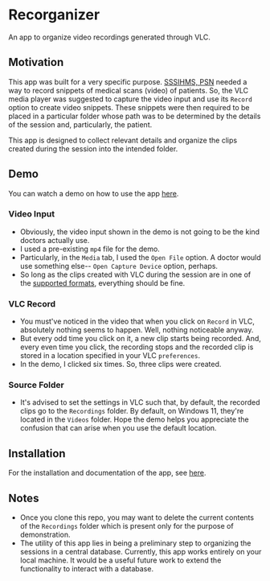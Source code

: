 # Recorganizer
An app to organize video recordings generated through VLC.

## Motivation
This app was built for a very specific purpose. [SSSIHMS, PSN](https://sssihms.org/) needed a way to record snippets of medical scans (video) of patients. So, the VLC media player was suggested to capture the video input and use its `Record` option to create video snippets. These snippets were then required to be placed in a particular folder whose path was to be determined by the details of the session and, particularly, the patient.

This app is designed to collect relevant details and organize the clips created during the session into the intended folder.

## Demo
You can watch a demo on how to use the app [here](https://clipchamp.com/watch/OOBeGDEB2bq).

### Video Input
* Obviously, the video input shown in the demo is not going to be the kind doctors actually use.
* I used a pre-existing `mp4` file for the demo.
* Particularly, in the `Media` tab, I used the `Open File` option. A doctor would use something else-- `Open Capture Device` option, perhaps.
* So long as the clips created with VLC during the session are in one of the [supported formats](https://sai-nandan-desetti.github.io/Recorganizer/backend.services.html#backend.services.fileService.video_recordings), everything should be fine.

### VLC Record
* You must've noticed in the video that when you click on `Record` in VLC, absolutely nothing seems to happen. Well, nothing noticeable anyway.
* But every odd time you click on it, a new clip starts being recorded. And, every even time you click, the recording stops and the recorded clip is stored in a location specified in your VLC `preferences`.
* In the demo, I clicked six times. So, three clips were created.

### Source Folder
* It's advised to set the settings in VLC such that, by default, the recorded clips go to the `Recordings` folder. By default, on Windows 11, they're located in the `Videos` folder. Hope the demo helps you appreciate the confusion that can arise when you use the default location.

## Installation
For the installation and documentation of the app, see [here](https://sai-nandan-desetti.github.io/Recorganizer/).

## Notes
* Once you clone this repo, you may want to delete the current contents of the `Recordings` folder which is present only for the purpose of demonstration.
* The utility of this app lies in being a preliminary step to organizing the sessions in a central database. Currently, this app works entirely on your local machine. It would be a useful future work to extend the functionality to interact with a database.
